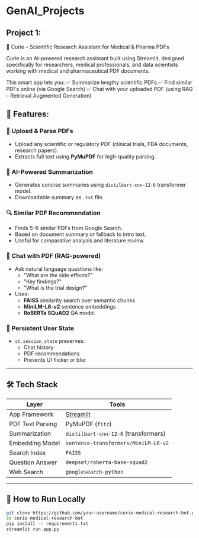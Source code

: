# GenAI_Projects

## Project 1:
🧬 Curie – Scientific Research Assistant for Medical & Pharma PDFs

Curie is an AI-powered research assistant built using Streamlit, designed specifically for researchers, medical professionals, and data scientists working with medical and pharmaceutical PDF documents.

This smart app lets you:
✅ Summarize lengthy scientific PDFs
✅ Find similar PDFs online (via Google Search)
✅ Chat with your uploaded PDF (using RAG – Retrieval Augmented Generation)

## 🚀 Features:
### 📄 Upload & Parse PDFs
- Upload any scientific or regulatory PDF (clinical trials, FDA documents, research papers).
- Extracts full text using **PyMuPDF** for high-quality parsing.
### 📝 AI-Powered Summarization
- Generates concise summaries using `distilbart-cnn-12-6` transformer model.
- Downloadable summary as `.txt` file.
### 🔍 Similar PDF Recommendation
- Finds 5–6 similar PDFs from Google Search.
- Based on document summary or fallback to intro text.
- Useful for comparative analysis and literature review.
### 💬 Chat with PDF (RAG-powered)
- Ask natural language questions like:
  - "What are the side effects?"
  - "Key findings?"
  - "What is the trial design?"
- Uses:
  - **FAISS** similarity search over semantic chunks
  - **MiniLM-L6-v2** sentence embeddings
  - **RoBERTa SQuAD2** QA model

### 🧠 Persistent User State
- `st.session_state` preserves:
  - Chat history
  - PDF recommendations
  - Prevents UI flicker or blur

---
## 🛠️ Tech Stack
| Layer            | Tools                                   |
|------------------|------------------------------------------|
| App Framework    | [Streamlit](https://streamlit.io)        |
| PDF Text Parsing | PyMuPDF (`fitz`)                         |
| Summarization    | `distilbart-cnn-12-6` (transformers)     |
| Embedding Model  | `sentence-transformers/MiniLM-L6-v2`     |
| Search Index     | `FAISS`                                  |
| Question Answer  | `deepset/roberta-base-squad2`            |
| Web Search       | `googlesearch-python`                    |
---
## 📂 How to Run Locally
```bash
git clone https://github.com/your-username/curie-medical-research-bot.git
cd curie-medical-research-bot
pip install -r requirements.txt
streamlit run app.py
